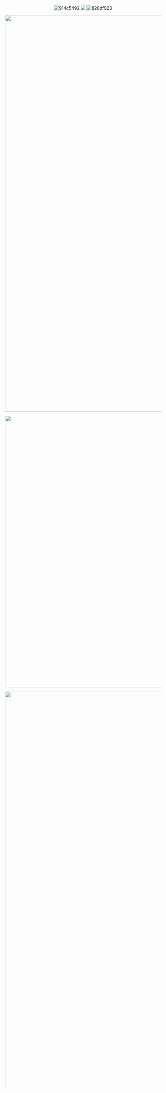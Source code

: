 <div align="center">

<div align="center">
  
![914c5492](https://github.com/user-attachments/assets/517c4812-c9f4-4122-8abb-df473b89dff3)   ![](https://komarev.com/ghpvc/?username=Dreamloby&color=ad2838&label=Really+cool+people+>:D)   ![828df923](https://github.com/user-attachments/assets/f7862cfd-183d-4a54-bf75-1b851d1b5c8f)

<p align="center">
  <img src="https://github.com/user-attachments/assets/7b74ee9c-2d78-490d-a778-253206a4443b"width="1280">
</p>
<p align="center">
  <img src="https://github.com/user-attachments/assets/89178548-231f-4c3e-a89a-1f386adabc3f"width="878">
<p align="center">
  <img src="https://github.com/user-attachments/assets/f05bbf79-ed4b-4d81-aa67-89e412fa2e1f"width="1280">
</p>
‎


‎



